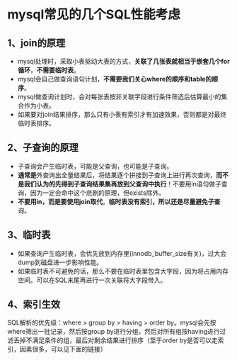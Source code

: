 # mysql常见的几个SQL性能考虑

## 1、join的原理

- mysql处理时，采取小表驱动大表的方式，**关联了几张表就相当于嵌套几个for循环**，**不需要临时表**。
- mysql会自己做查询语句计划，**不需要我们关心where的顺序和table的顺序**。
- mysql做查询计划时，会对每张表按非关联字段进行条件筛选后估算最小的集合作为小表。
- 如果要对join结果排序，那么只有小表有索引才有加速效果，否则都是对最终临时表排序。

## 2、子查询的原理

- 子查询会产生临时表，可能是父查询，也可能是子查询。
- **通常是**外查询出全量结果后，将结果逐个拼接到子查询上进行再次查询，**而不是我们认为的先得到子查询结果集再放到父查询中执行**！不要用in语句做子查询，因为一定会命中这个悲剧的原理，但exists除外。
- **不要用in，而是要使用join取代**。**临时表没有索引，所以还是尽量避免子查**询。

## 3、临时表

- 如果查询产生临时表，会优先放到内存里(innodb_buffer_size有关)，过大会dump到磁盘进一步影响性能。
- 如果临时表不可避免的话，那么不要在临时表里包含大字段，因为将占用内存空间。可以在SQL末尾再进行一次关联将大字段带入。

## 4、索引生效

SQL解析的优先级：where > group by > having > order by。mysql会先按where筛出一批记录，然后按group by进行分组，然后对所有组按having进行过滤丢掉不满足条件的组，最后对剩余结果进行排序（至于order by是否可以走索引，因素很多，可以见下面的链接）